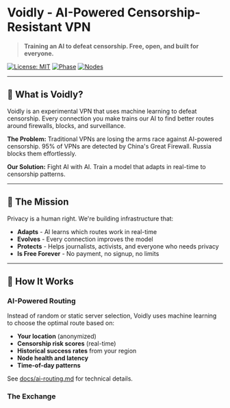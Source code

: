# Voidly - AI-Powered Censorship-Resistant VPN

> **Training an AI to defeat censorship. Free, open, and built for everyone.**

[![License: MIT](https://img.shields.io/badge/License-MIT-green.svg)](https://opensource.org/licenses/MIT)
[![Phase](https://img.shields.io/badge/Phase-2%20(Beta)-yellow.svg)](docs/roadmap.md)
[![Nodes](https://img.shields.io/badge/Nodes-13%2F13%20Online-brightgreen.svg)](https://voidly.ai/vpn)

---

## 🧠 What is Voidly?

Voidly is an experimental VPN that uses machine learning to defeat censorship. Every connection you make trains our AI to find better routes around firewalls, blocks, and surveillance.

**The Problem:** Traditional VPNs are losing the arms race against AI-powered censorship. 95% of VPNs are detected by China's Great Firewall. Russia blocks them effortlessly.

**Our Solution:** Fight AI with AI. Train a model that adapts in real-time to censorship patterns.

---

## 🎯 The Mission

Privacy is a human right. We're building infrastructure that:
- **Adapts** - AI learns which routes work in real-time
- **Evolves** - Every connection improves the model
- **Protects** - Helps journalists, activists, and everyone who needs privacy
- **Is Free Forever** - No payment, no signup, no limits

---

## 🔬 How It Works

### AI-Powered Routing

Instead of random or static server selection, Voidly uses machine learning to choose the optimal route based on:

- **Your location** (anonymized)
- **Censorship risk scores** (real-time)
- **Historical success rates** from your region
- **Node health and latency**
- **Time-of-day patterns**

See [docs/ai-routing.md](docs/ai-routing.md) for technical details.

### The Exchange
